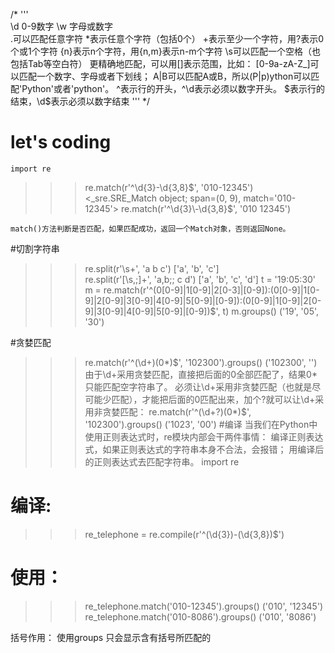 /*
         '''  
            \d 0-9数字      \w 字母或数字   
            .可以匹配任意字符
            *表示任意个字符（包括0个）
            +表示至少一个字符，用?表示0个或1个字符
            {n}表示n个字符，用{n,m}表示n-m个字符
            \s可以匹配一个空格（也包括Tab等空白符）
            更精确地匹配，可以用[]表示范围，比如：
                [0-9a-zA-Z\_]可以匹配一个数字、字母或者下划线；
            A|B可以匹配A或B，所以(P|p)ython可以匹配'Python'或者'python'。
            ^表示行的开头，^\d表示必须以数字开头。
            $表示行的结束，\d$表示必须以数字结束
        '''
*/ 
# let's coding
    import re
>>> re.match(r'^\d{3}\-\d{3,8}$', '010-12345')
<_sre.SRE_Match object; span=(0, 9), match='010-12345'>
>>> re.match(r'^\d{3}\-\d{3,8}$', '010 12345')
>>>
    match()方法判断是否匹配，如果匹配成功，返回一个Match对象，否则返回None。
#切割字符串
>>> re.split(r'\s+', 'a b   c')
['a', 'b', 'c']    
>>> re.split(r'[\s\,\;]+', 'a,b;; c  d')
['a', 'b', 'c', 'd']
>>> t = '19:05:30'
>>> m = re.match(r'^(0[0-9]|1[0-9]|2[0-3]|[0-9])\:(0[0-9]|1[0-9]|2[0-9]|3[0-9]|4[0-9]|5[0-9]|[0-9])\:(0[0-9]|1[0-9]|2[0-9]|3[0-9]|4[0-9]|5[0-9]|[0-9])$', t)
>>> m.groups()
('19', '05', '30')

#贪婪匹配
>>> re.match(r'^(\d+)(0*)$', '102300').groups()
('102300', '')
由于\d+采用贪婪匹配，直接把后面的0全部匹配了，结果0*只能匹配空字符串了。
必须让\d+采用非贪婪匹配（也就是尽可能少匹配），才能把后面的0匹配出来，加个?就可以让\d+采用非贪婪匹配：
>>> re.match(r'^(\d+?)(0*)$', '102300').groups()
('1023', '00')
#编译
当我们在Python中使用正则表达式时，re模块内部会干两件事情：
    编译正则表达式，如果正则表达式的字符串本身不合法，会报错；
    用编译后的正则表达式去匹配字符串。
>>> import re
# 编译:
>>> re_telephone = re.compile(r'^(\d{3})-(\d{3,8})$')
# 使用：
>>> re_telephone.match('010-12345').groups()
('010', '12345')
>>> re_telephone.match('010-8086').groups()
('010', '8086')
<!-- rem = re.compile(r'^([a-zA-Z]+)(@\w+)(.\w+)$') -->
  括号作用： 使用groups 只会显示含有括号所匹配的